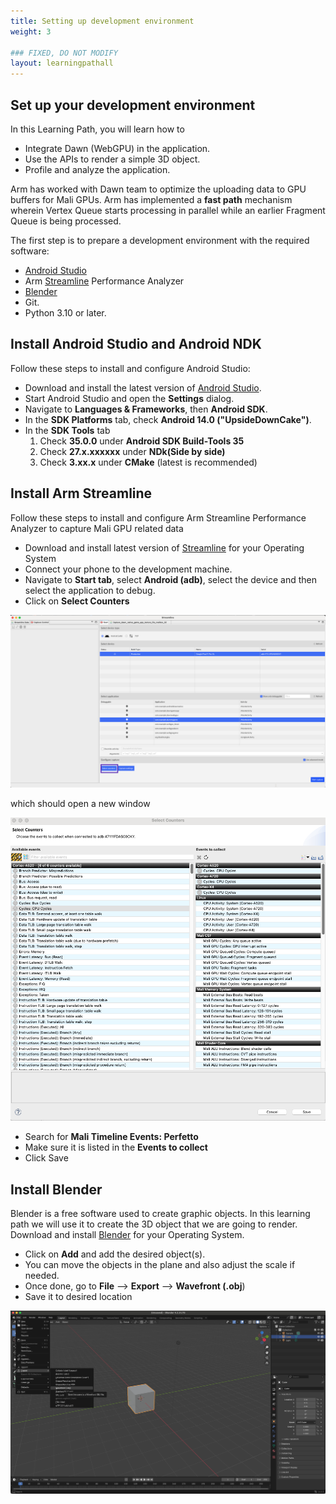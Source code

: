 ```yaml
---
title: Setting up development environment
weight: 3

### FIXED, DO NOT MODIFY
layout: learningpathall
---
```


## Set up your development environment

In this Learning Path, you will learn how to

* Integrate Dawn (WebGPU) in the application.
* Use the APIs to render a simple 3D object.
* Profile and analyze the application.

Arm has worked with Dawn team to optimize the uploading data to GPU buffers for Mali GPUs. Arm has implemented a **fast path** mechanism wherein Vertex Queue starts processing in parallel while an earlier Fragment Queue is being processed.

The first step is to prepare a development environment with the required software:

* [Android Studio](https://developer.android.com/studio)
* Arm [Streamline](https://developer.arm.com/Tools%20and%20Software/Streamline%20Performance%20Analyzer) Performance Analyzer
* [Blender](https://www.blender.org/download/)
* Git.
* Python 3.10 or later.

## Install Android Studio and Android NDK

Follow these steps to install and configure Android Studio:

* Download and install the latest version of [Android Studio](https://developer.android.com/studio/).
* Start Android Studio and open the **Settings** dialog.
* Navigate to **Languages & Frameworks**, then **Android SDK**.
* In the **SDK Platforms** tab, check **Android 14.0 ("UpsideDownCake")**.
* In the **SDK Tools** tab
  1. Check **35.0.0** under **Android SDK Build-Tools 35**
  2. Check **27.x.xxxxxx** under **NDk(Side by side)**
  3. Check **3.xx.x** under **CMake** (latest is recommended)

## Install Arm Streamline

Follow these steps to install and configure Arm Streamline Performance Analyzer to capture Mali GPU related data

* Download and install latest version of [Streamline](https://developer.arm.com/Tools%20and%20Software/Streamline%20Performance%20Analyzer) for your Operating System
* Connect your phone to the development machine.
* Navigate to **Start tab**, select **Android (adb)**, select the device and then select the application to debug.
* Click on **Select Counters**

![Select](images/streamline_select.png "Figure 1. Streamline Select")

which should open a new window

![Select Counters](images/streamline_select_counters.png "Figure 2. Streamline Select Counters")

* Search for **Mali Timeline Events: Perfetto**
* Make sure it is listed in the **Events to collect**
* Click Save

## Install Blender

Blender is a free software used to create graphic objects. In this learning path we will use it to create the 3D object that we are going to render. Download and install [Blender](https://www.blender.org/download/) for your Operating System.

* Click on **Add** and add the desired object(s).
* You can move the objects in the plane and also adjust the scale if needed.
* Once done, go to **File** --> **Export** --> **Wavefront (.obj**)
* Save it to desired location

![Blender](images/blender_export.png "Figure 3. Blender")
